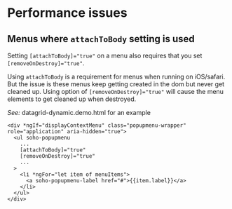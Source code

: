 # Performance issues

## Menus where `attachToBody` setting is used

Setting `[attachToBody]="true"` on a menu also requires that you set `[removeOnDestroy]="true"`.

Using `attachToBody` is a requirement for menus when running on iOS/safari. But the issue is these menus keep getting created in the dom but never get cleaned up.
Using option of `[removeOnDestroy]="true"` will cause the menu elements to get cleaned up when destroyed.

*See:* datagrid-dynamic.demo.html for an example

```angular2html
<div *ngIf="displayContextMenu" class="popupmenu-wrapper" role="application" aria-hidden="true">
  <ul soho-popupmenu
    ...
    [attachToBody]="true"
    [removeOnDestroy]="true"
    ...
  >
    <li *ngFor="let item of menuItems">
      <a soho-popupmenu-label href="#">{{item.label}}</a>
    </li>
  </ul>
</div>
```
